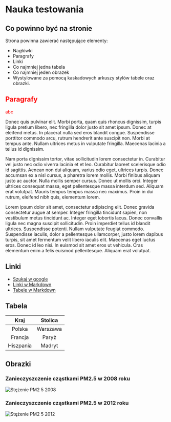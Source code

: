 # Nauka testowania

## Co powinno być na stronie

Strona powinna zawierać następujące elementy:

+ Nagłówki
+ Paragrafy
+ Linki
+ Co najmniej jedna tabela
+ Co najmniej jeden obrazek
+ Wystylowane za pomocą kaskadowych arkuszy stylów tabele oraz obrazki.

<font color="red">

## Paragrafy

</font>

<font color="red">abc</font>

Donec quis pulvinar elit. Morbi porta, quam quis rhoncus dignissim, turpis ligula pretium libero, nec fringilla dolor justo sit amet ipsum. Donec at eleifend metus. In placerat nulla sed eros blandit congue. Suspendisse porttitor commodo arcu, rutrum hendrerit ante suscipit non. Morbi at tempus ante. Nullam ultrices metus in vulputate fringilla. Maecenas lacinia a tellus id dignissim.

Nam porta dignissim tortor, vitae sollicitudin lorem consectetur in. Curabitur vel justo nec odio viverra lacinia et et leo. Curabitur laoreet scelerisque odio id sagittis. Aenean non dui aliquam, varius odio eget, ultrices turpis. Donec accumsan ex a nisl cursus, a pharetra lorem mollis. Morbi finibus aliquam justo ac auctor. Nulla mollis semper cursus. Donec ut mollis orci. Integer ultrices consequat massa, eget pellentesque massa interdum sed. Aliquam erat volutpat. Mauris tempus tempus massa nec maximus. Proin in dui rutrum, eleifend nibh quis, elementum lorem.

Lorem ipsum dolor sit amet, consectetur adipiscing elit. Donec gravida consectetur augue at semper. Integer fringilla tincidunt sapien, non vestibulum metus tincidunt ac. Integer eget lobortis lacus. Donec convallis ligula nec magna suscipit sollicitudin. Proin imperdiet tellus id blandit ultrices. Suspendisse potenti. Nullam vulputate feugiat commodo. Suspendisse iaculis, dolor a pellentesque ullamcorper, justo lorem dapibus turpis, sit amet fermentum velit libero iaculis elit. Maecenas eget luctus eros. Donec id leo nisi. In euismod sit amet eros ut vehicula. Cras elementum enim a felis euismod pellentesque. Aliquam erat volutpat.

## Linki
+ [Szukaj w google](https://google.com)
+ [Linki w Markdown](https://abclinuksa.pl/books/markdown_html/syntax/links.html)
+ [Tabele w Markdown](https://abclinuksa.pl/books/markdown_html/syntax/tables.html)

## Tabela
  
|**Kraj**|**Stolica**|
|:-:|:-:|
|Polska|Warszawa|
|Francja|Paryż|
|Hiszpania|Madryt|

## Obrazki
### Zanieczyszczenie cząstkami PM2.5 w 2008 roku
![Stężenie PM2 5 2008](https://github.com/mr-polgroup/Testowanie/assets/148214221/91d73a58-c46e-457c-9a52-e3061b169ed1)
### Zanieczyszczenie cząstkami PM2.5 w 2012 roku
![Stężenie PM2 5 2012](https://github.com/mr-polgroup/Testowanie/assets/148214221/c5f998c5-ed4c-460b-9c54-455a5a2bdb18)
